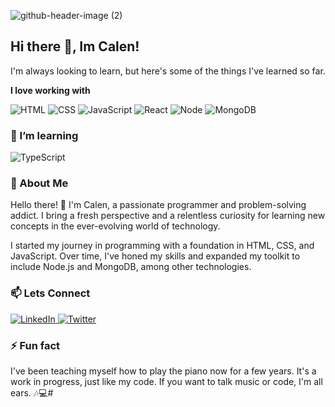 ![github-header-image (2)](https://github.com/CalenCoop/CalenCoop/assets/127441048/df3df7fc-5034-4822-a4eb-c43173310884)


## Hi there 👋, Im Calen!

I'm always looking to learn, but here's some of the things I've learned so far.

**I love working with**

<div display="flex">
<img src="https://img.shields.io/badge/HTML-239120?style=for-the-badge&logo=html5&logoColor=white" alt="HTML">
  <img src="https://img.shields.io/badge/css3-%231572B6.svg?style=for-the-badge&logo=css3&logoColor=white" alt="CSS"/>
  <img src="https://img.shields.io/badge/JavaScript-323330?style=for-the-badge&logo=javascript&logoColor=F7DF1E" alt="JavaScript"/>
  <img src="https://img.shields.io/badge/react-%2320232a.svg?style=for-the-badge&logo=react&logoColor=%2361DAFB" alt="React"/>
  <img src="https://img.shields.io/badge/Node.js-43853D?style=for-the-badge&logo=node.js&logoColor=white" alt="Node"/>
  <img src="https://img.shields.io/badge/MongoDB-4EA94B?style=for-the-badge&logo=mongodb&logoColor=white" alt="MongoDB"/>
  
</div>

### 🌱 I’m learning

<div display="flex">
  <img src="https://img.shields.io/badge/TypeScript-007ACC?style=for-the-badge&logo=typescript&logoColor=white" alt="TypeScript"/>

  
</div>

### 🤔 About Me

Hello there! 👋 I'm Calen, a passionate programmer and problem-solving addict. I bring a fresh perspective and a relentless curiosity for learning new concepts in the ever-evolving world of technology.

I started my journey in programming with a foundation in HTML, CSS, and JavaScript. Over time, I've honed my skills and expanded my toolkit to include Node.js and MongoDB, among other technologies. 

### 📫 Lets Connect

<div display="flex">
  <a href="www.linkedin.com/in/calencooper">
    <img src="https://img.shields.io/badge/linkedin-%230077B5.svg?style=for-the-badge&logo=linkedin&logoColor=white" alt="LinkedIn"/>
  </a>
  <a href="https://twitter.com/CalenCoop">
    <img src="https://img.shields.io/badge/CalenCoop-%231DA1F2.svg?style=for-the-badge&logo=Twitter&logoColor=white" alt="Twitter"/>
  </a>
</div>

### ⚡ Fun fact

I've been teaching myself how to play the piano now for a few years. It's a work in progress, just like my code. If you want to talk music or code, I'm all ears. 🎶💻# 
